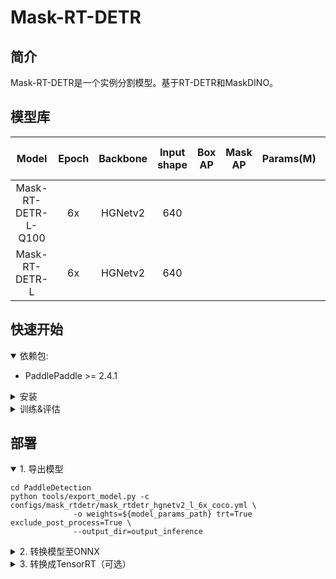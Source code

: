 # Mask-RT-DETR


## 简介
Mask-RT-DETR是一个实例分割模型。基于RT-DETR和MaskDINO。

## 模型库
|        Model        | Epoch | Backbone | Input shape | Box AP | Mask AP | Params(M) | FLOPs(G) | T4 TensorRT FP16(FPS) | Pretrained Model |                      config                      |
|:-------------------:|:-----:|:--------:|:-----------:|:------:|:-------:|:---------:|:--------:|:---------------------:|:----------------:|:------------------------------------------------:|
| Mask-RT-DETR-L-Q100 |  6x   | HGNetv2  |     640     |        |         |           |          |                       |                  | [config](mask_rtdetr_hgnetv2_l_q100_6x_coco.yml) |
|   Mask-RT-DETR-L    |  6x   | HGNetv2  |     640     |        |         |           |          |                       |                  |   [config](mask_rtdetr_hgnetv2_l_6x_coco.yml)    |


## 快速开始

<details open>
<summary>依赖包:</summary>

- PaddlePaddle >= 2.4.1

</details>

<details>
<summary>安装</summary>

- [安装指导文档](https://github.com/PaddlePaddle/PaddleDetection/blob/develop/docs/tutorials/INSTALL.md)

</details>

<details>
<summary>训练&评估</summary>

- 单卡GPU上训练:

```shell
# training on single-GPU
export CUDA_VISIBLE_DEVICES=0
python tools/train.py -c configs/mask_rtdetr/mask_rtdetr_hgnetv2_l_6x_coco.yml --eval
```

- 多卡GPU上训练:

```shell
# training on multi-GPU
export CUDA_VISIBLE_DEVICES=0,1,2,3
python -m paddle.distributed.launch --gpus 0,1,2,3 tools/train.py -c configs/mask_rtdetr/mask_rtdetr_hgnetv2_l_6x_coco.yml --fleet --eval
```

- 评估:

```shell
python tools/eval.py -c configs/mask_rtdetr/mask_rtdetr_hgnetv2_l_6x_coco.yml \
              -o weights=${model_params_path}
```

- 测试:

```shell
python tools/infer.py -c configs/mask_rtdetr/mask_rtdetr_hgnetv2_l_6x_coco.yml \
              -o weights=${model_params_path} \
              --infer_img=./demo/000000570688.jpg
```

详情请参考[快速开始文档](https://github.com/PaddlePaddle/PaddleDetection/blob/develop/docs/tutorials/GETTING_STARTED.md).

</details>

## 部署

<details open>
<summary>1. 导出模型 </summary>

```shell
cd PaddleDetection
python tools/export_model.py -c configs/mask_rtdetr/mask_rtdetr_hgnetv2_l_6x_coco.yml \
              -o weights=${model_params_path} trt=True exclude_post_process=True \
              --output_dir=output_inference
```

</details>

<details>
<summary>2. 转换模型至ONNX </summary>

- 安装[Paddle2ONNX](https://github.com/PaddlePaddle/Paddle2ONNX) 和 ONNX

```shell
pip install onnx==1.13.0
pip install paddle2onnx==1.0.5
```

- 转换模型:

```shell
paddle2onnx --model_dir=./output_inference/mask_rtdetr_hgnetv2_l_6x_coco/ \
            --model_filename model.pdmodel  \
            --params_filename model.pdiparams \
            --opset_version 16 \
            --save_file mask_rtdetr_hgnetv2_l_6x_coco.onnx
```
</details>

<details>
<summary>3. 转换成TensorRT（可选） </summary>

- 确保TensorRT的版本>=8.5.1
- TRT推理可以参考[RT-DETR](https://github.com/lyuwenyu/RT-DETR)的部分代码或者其他网络资源

```shell
trtexec --onnx=./mask_rtdetr_hgnetv2_l_6x_coco.onnx \
        --workspace=4096 \
        --shapes=image:1x3x640x640 \
        --saveEngine=mask_rtdetr_hgnetv2_l_6x_coco.trt \
        --avgRuns=100 \
        --fp16
```